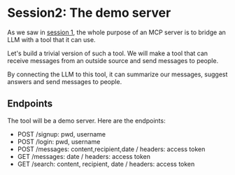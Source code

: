 # Session2: The demo server

As we saw in [session 1](/docs/session1.md), the whole purpose of an MCP server is to bridge an LLM with a tool that it can use.

Let's build a trivial version of such a tool. We will make a tool that can receive messages from an outside source and send messages to people.

By connecting the LLM to this tool, it can summarize our messages, suggest answers and send messages to people.

## Endpoints
The tool will be a demo server. Here are the endpoints:

- POST /signup: pwd, username
- POST /login: pwd, username
- POST /messages: content,recipient,date / headers: access token
- GET /messages: date / headers: access token
- GET /search: content, recipient, date / headers: access token